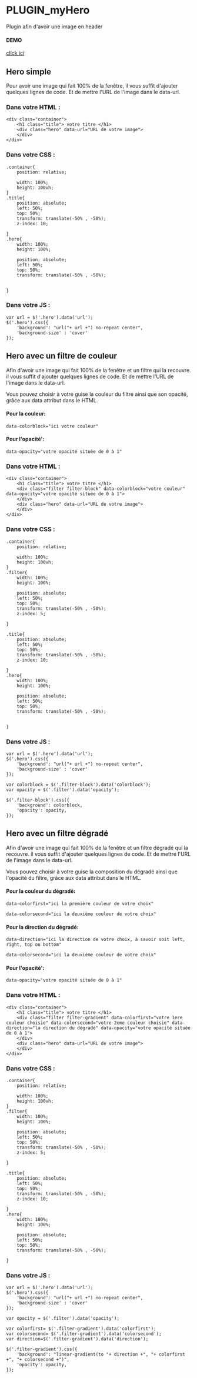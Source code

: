 # PLUGIN_myHero
Plugin afin d'avoir une image en header

#### DEMO
[click ici](http://cepegra-labs.be/webdesign/2017/vdel/CSS_HTML/_DISCOVERY/PLUGIN_myHero/dist/)
## Hero simple

Pour avoir une image qui fait 100% de la fenêtre,
il vous suffit d'ajouter quelques lignes de code.
Et de mettre l'URL de l'image dans le data-url.

### Dans votre HTML :

```
<div class="container">
    <h1 class="title"> votre titre </h1>
    <div class="hero" data-url="URL de votre image">
    </div>
</div>

```
### Dans votre CSS :

```
.container{
    position: relative;

    width: 100%;
    height: 100vh;
}
.title{
    position: absolute;
    left: 50%;
    top: 50%;
    transform: translate(-50% , -50%);
    z-index: 10;

}
.hero{
    width: 100%;
    height: 100%;

    position: absolute;
    left: 50%;
    top: 50%;
    transform: translate(-50% , -50%);


}

```
### Dans votre JS :

```
var url = $('.hero').data('url');
$('.hero').css({
    'background': "url("+ url +") no-repeat center",
    'background-size' : 'cover'
});

```

## Hero avec un filtre de couleur
Afin d'avoir une image qui fait 100% de la fenêtre et un filtre qui la recouvre.
il vous suffit d'ajouter quelques lignes de code.
Et de mettre l'URL de l'image dans le data-url.

Vous pouvez choisir à votre guise la couleur du filtre ainsi que son opacité, grâce aux data attribut dans le HTML.

#### Pour la couleur:
```
data-colorblock="ici votre couleur"
```

#### Pour l'opacité':
```
data-opacity="votre opacité située de 0 à 1"
```

### Dans votre HTML :

```
<div class="container">
    <h1 class="title"> votre titre </h1>
    <div class="filter filter-block" data-colorblock="votre couleur" data-opacity="votre opacité située de 0 à 1">
    </div>
    <div class="hero" data-url="URL de votre image">
    </div>
</div>

```
### Dans votre CSS :

```
.container{
    position: relative;

    width: 100%;
    height: 100vh;
}
.filter{
    width: 100%;
    height: 100%;

    position: absolute;
    left: 50%;
    top: 50%;
    transform: translate(-50% , -50%);
    z-index: 5;

}

.title{
    position: absolute;
    left: 50%;
    top: 50%;
    transform: translate(-50% , -50%);
    z-index: 10;

}
.hero{
    width: 100%;
    height: 100%;

    position: absolute;
    left: 50%;
    top: 50%;
    transform: translate(-50% , -50%);


}

```
### Dans votre JS :
```
var url = $('.hero').data('url');
$('.hero').css({
    'background': "url("+ url +") no-repeat center",
    'background-size' : 'cover'
});

var colorblock = $('.filter-block').data('colorblock');
var opacity = $('.filter').data('opacity');

$('.filter-block').css({
    'background': colorblock,
    'opacity': opacity,
});
```


## Hero avec un filtre dégradé
Afin d'avoir une image qui fait 100% de la fenêtre et un filtre dégradé qui la recouvre.
il vous suffit d'ajouter quelques lignes de code.
Et de mettre l'URL de l'image dans le data-url.


Vous pouvez choisir à votre guise la composition du dégradé ainsi que l'opacité du filtre, grâce aux data attribut dans le HTML.

#### Pour la couleur du dégradé:
```
data-colorfirst="ici la première couleur de votre choix"

data-colorsecond="ici la deuxième couleur de votre choix"
```

#### Pour la direction du dégradé:
```
data-direction="ici la direction de votre choix, à savoir soit left, right, top ou bottom"

data-colorsecond="ici la deuxième couleur de votre choix"
```

#### Pour l'opacité':
```
data-opacity="votre opacité située de 0 à 1"
```


### Dans votre HTML :

```
<div class="container">
    <h1 class="title"> votre titre </h1>
    <div class="filter filter-gradient" data-colorfirst="votre 1ere couleur choisie" data-colorsecond="votre 2eme couleur choisie" data-direction="la direction du dégradé" data-opacity="votre opacité située de 0 à 1">
    </div>
    <div class="hero" data-url="URL de votre image">
    </div>
</div>

```


### Dans votre CSS :

```
.container{
    position: relative;

    width: 100%;
    height: 100vh;
}
.filter{
    width: 100%;
    height: 100%;

    position: absolute;
    left: 50%;
    top: 50%;
    transform: translate(-50% , -50%);
    z-index: 5;

}

.title{
    position: absolute;
    left: 50%;
    top: 50%;
    transform: translate(-50% , -50%);
    z-index: 10;

}
.hero{
    width: 100%;
    height: 100%;

    position: absolute;
    left: 50%;
    top: 50%;
    transform: translate(-50% , -50%);

}

```
### Dans votre JS :
```
var url = $('.hero').data('url');
$('.hero').css({
    'background': "url("+ url +") no-repeat center",
    'background-size' : 'cover'
});

var opacity = $('.filter').data('opacity');

var colorfirst= $('.filter-gradient').data('colorfirst');
var colorsecond= $('.filter-gradient').data('colorsecond');
var direction=$('.filter-gradient').data('direction');

$('.filter-gradient').css({
    'background': "linear-gradient(to "+ direction +", "+ colorfirst +", "+ colorsecond +")",
    'opacity': opacity,
});
```
